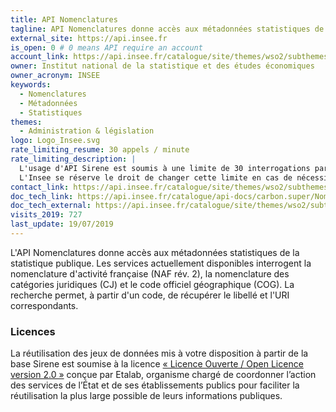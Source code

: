 ```yaml
---
title: API Nomenclatures
tagline: API Nomenclatures donne accès aux métadonnées statistiques de la statistique publique de l'Insee
external_site: https://api.insee.fr
is_open: 0 # 0 means API require an account
account_link: https://api.insee.fr/catalogue/site/themes/wso2/subthemes/insee/pages/sign-up.jag
owner: Institut national de la statistique et des études économiques
owner_acronym: INSEE
keywords:
  - Nomenclatures
  - Métadonnées
  - Statistiques
themes:
  - Administration & législation
logo: Logo_Insee.svg
rate_limiting_resume: 30 appels / minute
rate_limiting_description: |
  L'usage d'API Sirene est soumis à une limite de 30 interrogations par minute.
  L'Insee se réserve le droit de changer cette limite en cas de nécessité.
contact_link: https://api.insee.fr/catalogue/site/themes/wso2/subthemes/insee/pages/help.jag#contact
doc_tech_link: https://api.insee.fr/catalogue/api-docs/carbon.super/Nomenclatures/v1?envName=Production%20and%20Sandbox
doc_tech_external: https://api.insee.fr/catalogue/site/themes/wso2/subthemes/insee/pages/item-info.jag?name=Nomenclatures&version=v1&provider=insee
visits_2019: 727
last_update: 19/07/2019
---
```


L'API Nomenclatures donne accès aux métadonnées statistiques de la statistique publique.
Les services actuellement disponibles interrogent la nomenclature d'activité française (NAF rév. 2), la nomenclature des catégories juridiques (CJ) et le code officiel géographique (COG).
La recherche permet, à partir d'un code, de récupérer le libellé et l'URI correspondants.

### Licences

La réutilisation des jeux de données mis à votre disposition à partir de la base Sirene est soumise à la licence [« Licence Ouverte / Open Licence version 2.0 »](https://www.etalab.gouv.fr/licence-ouverte-open-licence) conçue par Etalab, organisme chargé de coordonner l’action des services de l’État et de ses établissements publics pour faciliter la réutilisation la plus large possible de leurs informations publiques.
